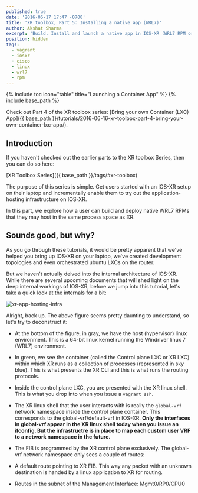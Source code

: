 ```yaml
---
published: true
date: '2016-06-17 17:47 -0700'
title: 'XR toolbox, Part 5: Installing a native app (WRL7)'
author: Akshat Sharma
excerpt: 'Build, Install and launch a native app in IOS-XR (WRL7 RPM or binary)'
position: hidden
tags:
  - vagrant
  - iosxr
  - cisco
  - linux
  - wrl7
  - rpm
---
```


{% include toc icon="table" title="Launching a Container App" %}
{% include base_path %}
  
Check out Part 4 of the XR toolbox series: [Bring your own Container (LXC) App]({{ base_path }}/tutorials/2016-06-16-xr-toolbox-part-4-bring-your-own-container-lxc-app/).

## Introduction

If you haven't checked out the earlier parts to the XR toolbox Series, then you can do so here:  

>
[XR Toolbox Series]({{ base_path }}/tags/#xr-toolbox)

  
The purpose of this series is simple. Get users started with an IOS-XR setup on their laptop and incrementally enable them to try out the application-hosting infrastructure on IOS-XR.

In this part, we explore how a user can build and deploy native WRL7 RPMs that they may host in the same process space as XR.  


## Sounds good, but why?  

As you go through these tutorials, it would be pretty apparent that we've helped you bring up IOS-XR on your laptop, we've created development topologies and even orchestrated ubuntu LXCs on the router.   
  
But we haven't actually delved into the internal architecture of IOS-XR. While there are several upcoming documents that will shed light on the deep internal workings of IOS-XR, before we jump into this tutorial, let's take a quick look at the internals for a bit:  

![xr-app-hosting-infra](https://xrdocs.github.io/xrdocs-images/assets/images/xr-app-hosting-infra-basic.png)  

  
Alright, back up. The above figure seems pretty daunting to understand, so let's try to deconstruct it:  
  
*  At the bottom of the figure, in gray, we have the host (hypervisor) linux environment. This is a 64-bit linux kernel running the Windriver linux 7 (WRL7) environment.  
*  In green, we see the container (called the Control plane LXC or XR LXC) within which XR runs as a collection of processes (represented in sky blue). This is what presents the XR CLI and this is what runs the routing protocols.  
*  Inside the control plane LXC, you are presented with the XR linux shell. This is what you drop into when you issue a `vagrant ssh`.  
*  The XR linux shell that the user interacts with is really the `global-vrf` network namespace inside the control plane container. This corresponds to the global-vrf/default-vrf in IOS-XR. **Only the interfaces in global-vrf appear in the XR linux shell today when you issue an ifconfig. But the infrastructre is in place to map each custom user VRF to a network namespace in the future.**  

*  The FIB is programmed by the XR control plane exclusively. The global-vrf network namespace only sees a couple of routes:  
  *  A default route pointing to XR FIB. This way any packet with an unknown destination is handed by a linux application to XR for routing.  
  *  Routes in the subnet of the Management Interface:  Mgmt0/RP0/CPU0



